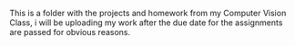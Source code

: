 This is a folder with the projects and homework from my Computer Vision Class, i will be uploading my work after the due date for the assignments are passed for obvious reasons.